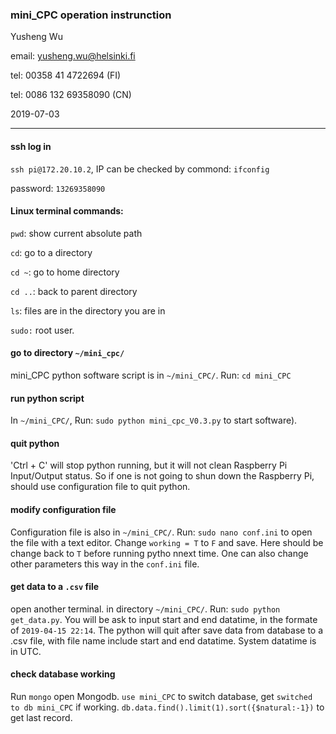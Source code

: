 
### mini_CPC operation instrunction


Yusheng Wu

email: yusheng.wu@helsinki.fi

tel: 00358 41 4722694 (FI)

tel: 0086 132 69358090 (CN)

2019-07-03

-------------------------------------
#### ssh log in
`ssh pi@172.20.10.2`, IP can be checked by commond: `ifconfig`

password: `13269358090`

#### Linux terminal commands:
`pwd`: show current absolute path

`cd`: go to a directory

`cd ~`: go to home directory

`cd ..`: back to parent directory

`ls`: files are in the directory you are in

`sudo:` root user.


#### go to directory `~/mini_cpc/`
mini_CPC python software script is in `~/mini_CPC/`. Run: `cd mini_CPC`


#### run python script
In `~/mini_CPC/`, Run: `sudo python mini_cpc_V0.3.py` to start software).


#### quit python
'Ctrl + C' will stop python running, but it will not clean Raspberry Pi Input/Output status. So if one is not going to shun down the Raspberry Pi, should use configuration file to quit python.


#### modify configuration file
Configuration file is also in `~/mini_CPC/`. Run: `sudo nano conf.ini` to open the file with a text editor. Change `working = T` to `F` and save. Here should be change back to `T` before running pytho nnext time. One can also change other parameters this way in the `conf.ini` file.


#### get data to a `.csv` file
open another terminal. in directory `~/mini_CPC/`. Run: `sudo python get_data.py`. You will be ask to input start and end datatime, in the formate of `2019-04-15 22:14`. The python will quit after save data from database to a .csv file, with file name include start and end datatime. System datatime is in UTC.

#### check database working
Run `mongo` open Mongodb. `use mini_CPC` to switch database, get `switched to db mini_CPC` if working. `db.data.find().limit(1).sort({$natural:-1})` to get last record.



